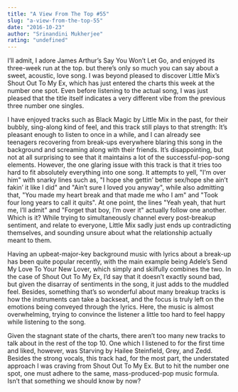 ```yaml
---
title: "A View From The Top #55"
slug: "a-view-from-the-top-55"
date: "2016-10-23"
author: "Srinandini Mukherjee"
rating: "undefined"
---
```


I’ll admit, I adore James Arthur’s Say You Won’t Let Go, and enjoyed its three-week run at the top. but there’s only so much you can say about a sweet, acoustic, love song. I was beyond pleased to discover Little Mix’s Shout Out To My Ex, which has just entered the charts this week at the number one spot. Even before listening to the actual song, I was just pleased that the title itself indicates a very different vibe from the previous three number one singles.

I have enjoyed tracks such as Black Magic by Little Mix in the past, for their bubbly, sing-along kind of feel, and this track still plays to that strength: It’s pleasant enough to listen to once in a while, and I can already see teenagers recovering from break-ups everywhere blaring this song in the background and screaming along with their friends. It’s disappointing, but not at all surprising to see that it maintains a lot of the successful-pop-song elements. However, the one glaring issue with this track is that it tries too hard to fit absolutely everything into one song. It attempts to yell, "I’m over him" with snarky lines such as, "I hope she gettin’ better sex/hope she ain’t fakin’ it like I did" and "Ain’t sure I loved you anyway", while also admitting that, "You made my heart break and that made me who I am" and "Took four long years to call it quits". At one point, the lines "Yeah yeah, that hurt me, I’ll admit" and "Forget that boy, I’m over it" actually follow one another. Which is it? While trying to simultaneously channel every post-breakup sentiment, and relate to everyone, Little Mix sadly just ends up contradicting themselves, and sounding unsure about what the relationship actually meant to them.

Having an upbeat-major-key background music with lyrics about a break-up has been quite popular recently, with the main example being Adele’s Send My Love To Your New Lover, which simply and skilfully combines the two. In the case of Shout Out To My Ex, I’d say that it doesn’t exactly sound bad, but given the disarray of sentiments in the song, it just adds to the muddled feel. Besides, something that’s so wonderful about many breakup tracks is how the instruments can take a backseat, and the focus is truly left on the emotions being conveyed through the lyrics. Here, the music is almost overwhelming, trying to convince the listener a little too hard to feel happy while listening to the song.

Given the stagnant state of the charts, there aren’t too many new tracks to talk about in the rest of the top 10. One which I listened to for the first time and liked, however, was Starving by Hailee Steinfield, Grey, and Zedd. Besides the strong vocals, this track had, for the most part, the understated approach I was craving from Shout Out To My Ex. But to hit the number one spot, one must adhere to the same, mass-produced-pop music formula. Isn’t that something we should know by now?
